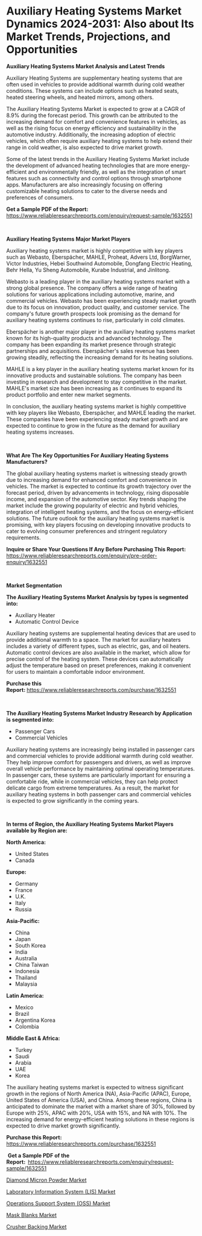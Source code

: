<p><h1>Auxiliary Heating Systems Market Dynamics 2024-2031: Also about Its Market Trends, Projections, and Opportunities</h1></p><p><strong>Auxiliary Heating Systems Market Analysis and Latest Trends</strong></p>
<p><p>Auxiliary Heating Systems are supplementary heating systems that are often used in vehicles to provide additional warmth during cold weather conditions. These systems can include options such as heated seats, heated steering wheels, and heated mirrors, among others.</p><p>The Auxiliary Heating Systems Market is expected to grow at a CAGR of 8.9% during the forecast period. This growth can be attributed to the increasing demand for comfort and convenience features in vehicles, as well as the rising focus on energy efficiency and sustainability in the automotive industry. Additionally, the increasing adoption of electric vehicles, which often require auxiliary heating systems to help extend their range in cold weather, is also expected to drive market growth.</p><p>Some of the latest trends in the Auxiliary Heating Systems Market include the development of advanced heating technologies that are more energy-efficient and environmentally friendly, as well as the integration of smart features such as connectivity and control options through smartphone apps. Manufacturers are also increasingly focusing on offering customizable heating solutions to cater to the diverse needs and preferences of consumers.</p></p>
<p><strong>Get a Sample PDF of the Report:&nbsp;</strong> <a href="https://www.reliableresearchreports.com/enquiry/request-sample/1632551">https://www.reliableresearchreports.com/enquiry/request-sample/1632551</a></p>
<p>&nbsp;</p>
<p><strong>Auxiliary Heating Systems Major Market Players</strong></p>
<p><p>Auxiliary heating systems market is highly competitive with key players such as Webasto, Eberspächer, MAHLE, Proheat, Advers Ltd, BorgWarner, Victor Industries, Hebei Southwind Automobile, Dongfang Electric Heating, Behr Hella, Yu Sheng Automobile, Kurabe Industrial, and Jinlitong.</p><p>Webasto is a leading player in the auxiliary heating systems market with a strong global presence. The company offers a wide range of heating solutions for various applications including automotive, marine, and commercial vehicles. Webasto has been experiencing steady market growth due to its focus on innovation, product quality, and customer service. The company's future growth prospects look promising as the demand for auxiliary heating systems continues to rise, particularly in cold climates.</p><p>Eberspächer is another major player in the auxiliary heating systems market known for its high-quality products and advanced technology. The company has been expanding its market presence through strategic partnerships and acquisitions. Eberspächer's sales revenue has been growing steadily, reflecting the increasing demand for its heating solutions.</p><p>MAHLE is a key player in the auxiliary heating systems market known for its innovative products and sustainable solutions. The company has been investing in research and development to stay competitive in the market. MAHLE's market size has been increasing as it continues to expand its product portfolio and enter new market segments.</p><p>In conclusion, the auxiliary heating systems market is highly competitive with key players like Webasto, Eberspächer, and MAHLE leading the market. These companies have been experiencing steady market growth and are expected to continue to grow in the future as the demand for auxiliary heating systems increases.</p></p>
<p>&nbsp;</p>
<p><strong>What Are The Key Opportunities For Auxiliary Heating Systems Manufacturers?</strong></p>
<p><p>The global auxiliary heating systems market is witnessing steady growth due to increasing demand for enhanced comfort and convenience in vehicles. The market is expected to continue its growth trajectory over the forecast period, driven by advancements in technology, rising disposable income, and expansion of the automotive sector. Key trends shaping the market include the growing popularity of electric and hybrid vehicles, integration of intelligent heating systems, and the focus on energy-efficient solutions. The future outlook for the auxiliary heating systems market is promising, with key players focusing on developing innovative products to cater to evolving consumer preferences and stringent regulatory requirements.</p></p>
<p><strong>Inquire or Share Your Questions If Any Before Purchasing This Report:</strong> <a href="https://www.reliableresearchreports.com/enquiry/pre-order-enquiry/1632551">https://www.reliableresearchreports.com/enquiry/pre-order-enquiry/1632551</a></p>
<p>&nbsp;</p>
<p><strong>Market Segmentation</strong></p>
<p><strong>The Auxiliary Heating Systems Market Analysis by types is segmented into:</strong></p>
<p><ul><li>Auxiliary Heater</li><li>Automatic Control Device</li></ul></p>
<p><p>Auxiliary heating systems are supplemental heating devices that are used to provide additional warmth to a space. The market for auxiliary heaters includes a variety of different types, such as electric, gas, and oil heaters. Automatic control devices are also available in the market, which allow for precise control of the heating system. These devices can automatically adjust the temperature based on preset preferences, making it convenient for users to maintain a comfortable indoor environment.</p></p>
<p><strong>Purchase this Report:&nbsp;</strong><a href="https://www.reliableresearchreports.com/purchase/1632551">https://www.reliableresearchreports.com/purchase/1632551</a></p>
<p>&nbsp;</p>
<p><strong>The Auxiliary Heating Systems Market Industry Research by Application is segmented into:</strong></p>
<p><ul><li>Passenger Cars</li><li>Commercial Vehicles</li></ul></p>
<p><p>Auxiliary heating systems are increasingly being installed in passenger cars and commercial vehicles to provide additional warmth during cold weather. They help improve comfort for passengers and drivers, as well as improve overall vehicle performance by maintaining optimal operating temperatures. In passenger cars, these systems are particularly important for ensuring a comfortable ride, while in commercial vehicles, they can help protect delicate cargo from extreme temperatures. As a result, the market for auxiliary heating systems in both passenger cars and commercial vehicles is expected to grow significantly in the coming years.</p></p>
<p>&nbsp;</p>
<p><strong>In terms of Region, the Auxiliary Heating Systems Market Players available by Region are:</strong></p>
<p>
    <p> <strong> North America: </strong>
        <ul>
            <li>United States</li>
            <li>Canada</li>
        </ul>
        </p> 
    <p> <strong> Europe: </strong>
        <ul>
            <li>Germany</li>
            <li>France</li>
            <li>U.K.</li>
            <li>Italy</li>
            <li>Russia</li>
        </ul>
        </p> 
    <p> <strong> Asia-Pacific: </strong>
        <ul>
            <li>China</li>
            <li>Japan</li>
            <li>South Korea</li>
            <li>India</li>
            <li>Australia</li>
            <li>China Taiwan</li>
            <li>Indonesia</li>
            <li>Thailand</li>
            <li>Malaysia</li>
        </ul>
        </p> 
    <p> <strong> Latin America: </strong>
        <ul>
            <li>Mexico</li>
            <li>Brazil</li>
            <li>Argentina Korea</li>
            <li>Colombia</li>
        </ul>
        </p> 
    <p> <strong> Middle East & Africa: </strong>
        <ul>
            <li>Turkey</li>
            <li>Saudi</li>
            <li>Arabia</li>
            <li>UAE</li>
            <li>Korea</li>
        </ul>
    </p>
    </p>
<p><p>The auxiliary heating systems market is expected to witness significant growth in the regions of North America (NA), Asia-Pacific (APAC), Europe, United States of America (USA), and China. Among these regions, China is anticipated to dominate the market with a market share of 30%, followed by Europe with 25%, APAC with 20%, USA with 15%, and NA with 10%. The increasing demand for energy-efficient heating solutions in these regions is expected to drive market growth significantly.</p></p>
<p><strong>Purchase this Report: </strong><a href="https://www.reliableresearchreports.com/purchase/1632551">https://www.reliableresearchreports.com/purchase/1632551</a></p>
<p>&nbsp;<strong>Get a Sample PDF of the Report:&nbsp;&nbsp;</strong><a href="https://www.reliableresearchreports.com/enquiry/request-sample/1632551">https://www.reliableresearchreports.com/enquiry/request-sample/1632551</a></p>
<p><strong></strong></p>
<p><p><a href="https://view.publitas.com/reportprime-1/diamond-micron-powder-market-size-furnishes-valuable-information-encompassing-market-share-market-trends-and-projections-spanning-from-2024-to-2031/">Diamond Micron Powder Market</a></p><p><a href="https://gratis-rainforest-2ca.notion.site/Laboratory-Information-System-LIS-Market-Research-Report-Provides-Critical-Insights-that-can-help--de8e36eda36e448199f86c8a875bfca2">Laboratory Information System (LIS) Market</a></p><p><a href="https://metal-farmhouse-e95.notion.site/Operations-Support-System-OSS-Market-Size-Share-Trends-Analysis-Report-By-Material-By-Type-By-1acfe1face0c451eafd944e1c18cb0cd">Operations Support System (OSS) Market</a></p><p><a href="https://crocus-run-b5a.notion.site/Mask-Blanks-Market-Research-Report-Provides-thorough-Industry-Overview-which-offers-an-In-Depth-Ana-38b5f9e8983944ea85295ff645d73cb0">Mask Blanks Market</a></p><p><a href="https://view.publitas.com/reportprime-1/crusher-backing-market-size-growth-outlook-from-2024-to-2031-projecting-at-markets-trends-analysis-by-application-regional-outlook-and-revenue/">Crusher Backing Market</a></p></p>